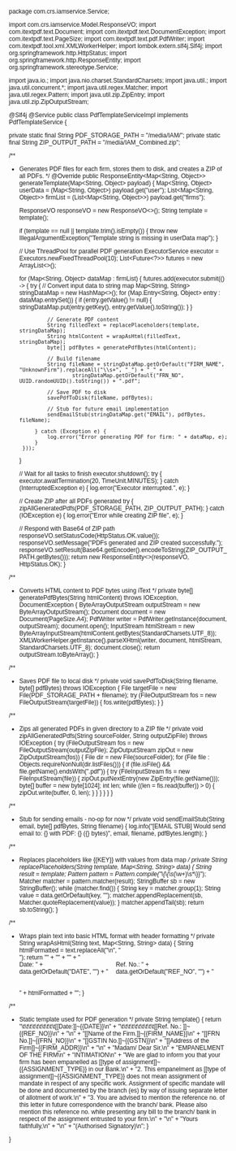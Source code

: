 package com.crs.iamservice.Service;

import com.crs.iamservice.Model.ResponseVO; import com.itextpdf.text.Document; import com.itextpdf.text.DocumentException; import com.itextpdf.text.PageSize; import com.itextpdf.text.pdf.PdfWriter; import com.itextpdf.tool.xml.XMLWorkerHelper; import lombok.extern.slf4j.Slf4j; import org.springframework.http.HttpStatus; import org.springframework.http.ResponseEntity; import org.springframework.stereotype.Service;

import java.io.; import java.nio.charset.StandardCharsets; import java.util.; import java.util.concurrent.*; import java.util.regex.Matcher; import java.util.regex.Pattern; import java.util.zip.ZipEntry; import java.util.zip.ZipOutputStream;

@Slf4j @Service public class PdfTemplateServiceImpl implements PdfTemplateService {

private static final String PDF_STORAGE_PATH = "/media/IAM/";
private static final String ZIP_OUTPUT_PATH = "/media/IAM_Combined.zip";

/**
 * Generates PDF files for each firm, stores them to disk, and creates a ZIP of all PDFs.
 */
@Override
public ResponseEntity<Map<String, Object>> generateTemplate(Map<String, Object> payload) {
    Map<String, Object> userData = (Map<String, Object>) payload.get("user");
    List<Map<String, Object>> firmList = (List<Map<String, Object>>) payload.get("firms");

    ResponseVO<String> responseVO = new ResponseVO<>();
    String template = template();

    if (template == null || template.trim().isEmpty()) {
        throw new IllegalArgumentException("Template string is missing in userData map");
    }

    // Use ThreadPool for parallel PDF generation
    ExecutorService executor = Executors.newFixedThreadPool(10);
    List<Future<?>> futures = new ArrayList<>();

    for (Map<String, Object> dataMap : firmList) {
        futures.add(executor.submit(() -> {
            try {
                // Convert input data to string map
                Map<String, String> stringDataMap = new HashMap<>();
                for (Map.Entry<String, Object> entry : dataMap.entrySet()) {
                    if (entry.getValue() != null) {
                        stringDataMap.put(entry.getKey(), entry.getValue().toString());
                    }
                }

                // Generate PDF content
                String filledText = replacePlaceholders(template, stringDataMap);
                String htmlContent = wrapAsHtml(filledText, stringDataMap);
                byte[] pdfBytes = generatePdfBytes(htmlContent);

                // Build filename
                String fileName = stringDataMap.getOrDefault("FIRM_NAME", "UnknownFirm").replaceAll("\\s+", "_") + "_" +
                        stringDataMap.getOrDefault("FRN_NO", UUID.randomUUID().toString()) + ".pdf";

                // Save PDF to disk
                savePdfToDisk(fileName, pdfBytes);

                // Stub for future email implementation
                sendEmailStub(stringDataMap.get("EMAIL"), pdfBytes, fileName);

            } catch (Exception e) {
                log.error("Error generating PDF for firm: " + dataMap, e);
            }
        }));
    }

    // Wait for all tasks to finish
    executor.shutdown();
    try {
        executor.awaitTermination(20, TimeUnit.MINUTES);
    } catch (InterruptedException e) {
        log.error("Executor interrupted.", e);
    }

    // Create ZIP after all PDFs generated
    try {
        zipAllGeneratedPdfs(PDF_STORAGE_PATH, ZIP_OUTPUT_PATH);
    } catch (IOException e) {
        log.error("Error while creating ZIP file", e);
    }

    // Respond with Base64 of ZIP path
    responseVO.setStatusCode(HttpStatus.OK.value());
    responseVO.setMessage("PDFs generated and ZIP created successfully.");
    responseVO.setResult(Base64.getEncoder().encodeToString(ZIP_OUTPUT_PATH.getBytes()));
    return new ResponseEntity<>(responseVO, HttpStatus.OK);
}

/**
 * Converts HTML content to PDF bytes using iText
 */
private byte[] generatePdfBytes(String htmlContent) throws IOException, DocumentException {
    ByteArrayOutputStream outputStream = new ByteArrayOutputStream();
    Document document = new Document(PageSize.A4);
    PdfWriter writer = PdfWriter.getInstance(document, outputStream);
    document.open();
    InputStream htmlStream = new ByteArrayInputStream(htmlContent.getBytes(StandardCharsets.UTF_8));
    XMLWorkerHelper.getInstance().parseXHtml(writer, document, htmlStream, StandardCharsets.UTF_8);
    document.close();
    return outputStream.toByteArray();
}

/**
 * Saves PDF file to local disk
 */
private void savePdfToDisk(String filename, byte[] pdfBytes) throws IOException {
    File targetFile = new File(PDF_STORAGE_PATH + filename);
    try (FileOutputStream fos = new FileOutputStream(targetFile)) {
        fos.write(pdfBytes);
    }
}

/**
 * Zips all generated PDFs in given directory to a ZIP file
 */
private void zipAllGeneratedPdfs(String sourceFolder, String outputZipFile) throws IOException {
    try (FileOutputStream fos = new FileOutputStream(outputZipFile);
         ZipOutputStream zipOut = new ZipOutputStream(fos)) {
        File dir = new File(sourceFolder);
        for (File file : Objects.requireNonNull(dir.listFiles())) {
            if (file.isFile() && file.getName().endsWith(".pdf")) {
                try (FileInputStream fis = new FileInputStream(file)) {
                    zipOut.putNextEntry(new ZipEntry(file.getName()));
                    byte[] buffer = new byte[1024];
                    int len;
                    while ((len = fis.read(buffer)) > 0) {
                        zipOut.write(buffer, 0, len);
                    }
                }
            }
        }
    }
}

/**
 * Stub for sending emails - no-op for now
 */
private void sendEmailStub(String email, byte[] pdfBytes, String filename) {
    log.info("[EMAIL STUB] Would send email to: {} with PDF: {} ({} bytes)", email, filename, pdfBytes.length);
}

/**
 * Replaces placeholders like {{KEY}} with values from data map
 */
private String replacePlaceholders(String template, Map<String, String> data) {
    String result = template;
    Pattern pattern = Pattern.compile("\\{\\{\\s*(\\w+)\\s*\\}\}");
    Matcher matcher = pattern.matcher(result);
    StringBuffer sb = new StringBuffer();
    while (matcher.find()) {
        String key = matcher.group(1);
        String value = data.getOrDefault(key, "");
        matcher.appendReplacement(sb, Matcher.quoteReplacement(value));
    }
    matcher.appendTail(sb);
    return sb.toString();
}

/**
 * Wraps plain text into basic HTML format with header formatting
 */
private String wrapAsHtml(String text, Map<String, String> data) {
    String htmlFormatted = text.replaceAll("\n", "<br/>");
    return "<html>" +
            "<head><style>body { font-family: Helvetica; font-size: 12px; } .header { display: flex; justify-content: space-between; }</style></head>" +
            "<body>" +
            "<div class='header'><div>Date: " + data.getOrDefault("DATE", "") + "</div><div>Ref. No.: " + data.getOrDefault("REF_NO", "") + "</div></div><br/><br/>" +
            htmlFormatted +
            "</body></html>";
}

/**
 * Static template used for PDF generation
 */
private String template() {
    return "\t\t\t\t\t\t\t\t\t\t[[Date:]]~{{DATE}}\n" +
            "\t\t\t\t\t\t\t\t\t\t[[Ref. No.: ]]~{{REF_NO}}\n" +
            "\n" +
            "[[Name of the Firm.]]~{{FIRM_NAME}}\n" +
            "[[FRN No.]]~{{FRN_NO}}\n" +
            "[[GSTIN No.]]~{{GSTN}}\n" +
            "[[Address of the Firm]]~{{FIRM_ADDR}}\n" +
            "\n" +
            "Madam/ Dear Sir,\n" +
            "EMPANELMENT OF THE FIRM\n" +
            "INTIMATION\n" +
            "We are glad to inform you that your firm has been empanelled as [[type of assignment]]~{{ASSIGNMENT_TYPE}} in our Bank.\n" +
            "2. This empanelment as [[type of assignment]]~{{ASSIGNMENT_TYPE}} does not mean assignment of mandate in respect of any specific work. Assignment of specific mandate will be done and documented by the branch (es) by way of issuing separate letter of allotment of work.\n" +
            "3. You are advised to mention the reference no. of this letter in future correspondence with the branch/ bank. Please also mention this reference no. while presenting any bill to the branch/ bank in respect of the assignment entrusted to your firm.\n" +
            "\n" +
            "Yours faithfully,\n" +
            "\n" +
            "(Authorised Signatory)\n";
}

}

